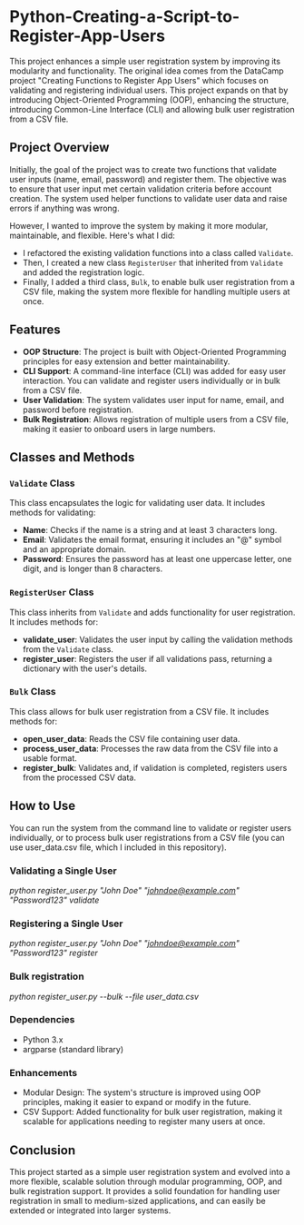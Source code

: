 # Python-Creating-a-Script-to-Register-App-Users

This project enhances a simple user registration system by improving its modularity and functionality. The original idea comes from the DataCamp project "Creating Functions to Register App Users" which focuses on validating and registering individual users. This project expands on that by introducing Object-Oriented Programming (OOP), enhancing the structure, introducing Common-Line Interface (CLI) and allowing bulk user registration from a CSV file.

## Project Overview

Initially, the goal of the project was to create two functions that validate user inputs (name, email, password) and register them. The objective was to ensure that user input met certain validation criteria before account creation. The system used helper functions to validate user data and raise errors if anything was wrong. 

However, I wanted to improve the system by making it more modular, maintainable, and flexible. Here's what I did:

- I refactored the existing validation functions into a class called `Validate`.
- Then, I created a new class `RegisterUser` that inherited from `Validate` and added the registration logic.
- Finally, I added a third class, `Bulk`, to enable bulk user registration from a CSV file, making the system more flexible for handling multiple users at once.

## Features

- **OOP Structure**: The project is built with Object-Oriented Programming principles for easy extension and better maintainability.
- **CLI Support**: A command-line interface (CLI) was added for easy user interaction. You can validate and register users individually or in bulk from a CSV file.
- **User Validation**: The system validates user input for name, email, and password before registration.
- **Bulk Registration**: Allows registration of multiple users from a CSV file, making it easier to onboard users in large numbers.

## Classes and Methods

### `Validate` Class

This class encapsulates the logic for validating user data. It includes methods for validating:
- **Name**: Checks if the name is a string and at least 3 characters long.
- **Email**: Validates the email format, ensuring it includes an "@" symbol and an appropriate domain.
- **Password**: Ensures the password has at least one uppercase letter, one digit, and is longer than 8 characters.

### `RegisterUser` Class

This class inherits from `Validate` and adds functionality for user registration. It includes methods for:
- **validate_user**: Validates the user input by calling the validation methods from the `Validate` class.
- **register_user**: Registers the user if all validations pass, returning a dictionary with the user's details.

### `Bulk` Class

This class allows for bulk user registration from a CSV file. It includes methods for:
- **open_user_data**: Reads the CSV file containing user data.
- **process_user_data**: Processes the raw data from the CSV file into a usable format.
- **register_bulk**: Validates and, if validation is completed, registers users from the processed CSV data. 

## How to Use

You can run the system from the command line to validate or register users individually, or to process bulk user registrations from a CSV file (you can use user_data.csv file, which I included in this repository).

### Validating a Single User
*python register_user.py "John Doe" "johndoe@example.com" "Password123" validate*

### Registering a Single User
*python register_user.py "John Doe" "johndoe@example.com" "Password123" register*

### Bulk registration
*python register_user.py --bulk --file user_data.csv* 

### Dependencies
- Python 3.x
- argparse (standard library)

### Enhancements
- Modular Design: The system's structure is improved using OOP principles, making it easier to expand or modify in the future.
- CSV Support: Added functionality for bulk user registration, making it scalable for applications needing to register many users at once.

## Conclusion
This project started as a simple user registration system and evolved into a more flexible, scalable solution through modular programming, OOP, and bulk registration support. It provides a solid foundation for handling user registration in small to medium-sized applications, and can easily be extended or integrated into larger systems.
